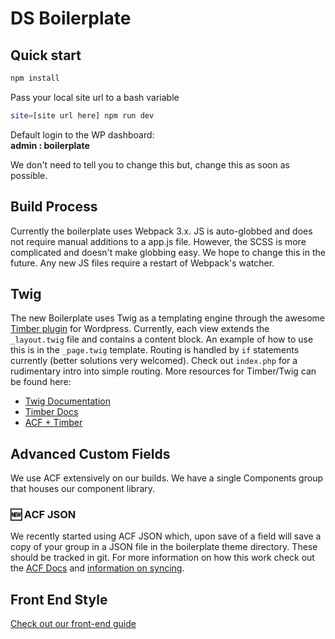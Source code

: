 # DS Boilerplate

## Quick start

```bash
npm install
```

Pass your local site url to a bash variable
```bash
site=[site url here] npm run dev
```

Default login to the WP dashboard:  
**admin : boilerplate**

We don't need to tell you to change this but, change this as soon as possible.

## Build Process
Currently the boilerplate uses Webpack 3.x. JS is auto-globbed and does not require manual additions to a app.js file. However, the SCSS is more complicated and doesn't make globbing easy. We hope to change this in the future. Any new JS files require a restart of Webpack's watcher.

## Twig

The new Boilerplate uses Twig as a templating engine through the awesome [Timber plugin](https://github.com/timber/timber) for Wordpress. Currently, each view extends the `_layout.twig` file and contains a content block. An example of how to use this is in the `_page.twig` template. Routing is handled by `if` statements currently (better solutions very welcomed). Check out `index.php` for a rudimentary intro into simple routing. More resources for Timber/Twig can be found here:

- [Twig Documentation](https://twig.symfony.com/doc/2.x/)
- [Timber Docs](https://timber.github.io/docs/)
- [ACF + Timber](https://timber.github.io/docs/guides/acf-cookbook/)

## Advanced Custom Fields
We use ACF extensively on our builds. We have a single Components group that houses our component library.

### 🆕 ACF JSON
We recently started using ACF JSON which, upon save of a field will save a copy of your group in a JSON file in the boilerplate theme directory. These should be tracked in git. For more information on how this work check out the [ACF Docs](https://www.advancedcustomfields.com/resources/local-json/) and [information on syncing](https://www.advancedcustomfields.com/resources/synchronized-json/).


## Front End Style
[Check out our front-end guide](frontendguide.md)

